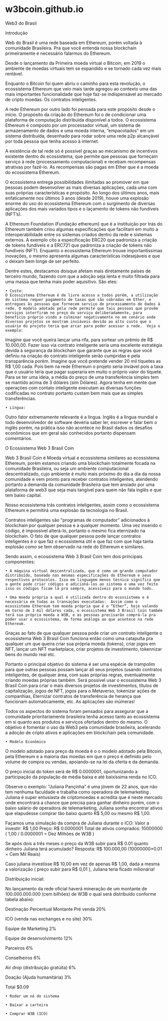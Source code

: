# w3bcoin.github.io




Web3 do Brasil



Introdução

Web do Brasil é uma rede baseada em Ethereum, porém voltada à comunidade Brasileira. Pra que você entenda nossa blockchain primeiramente é necessário falarmos do Ethereum.

Desde o lançamento da Primeira moeda virtual o Bitcoin, em 2019 o ambiente de moedas virtuais tem se expandido e se tornado cada vez mais rentável.

Enquanto o Bitcoin foi quem abriu o caminho para esta revolução, o ecossistema Ethereum que veio mais tarde agregou ao contexto uma das mais importantes funcionalidade que hoje faz-se indispensável ao mercado de cripto moedas: Os contratos inteligentes.

A rede Ethereum por outro lado foi pensada para este propósito desde o início.  O propósito da criação do Ethereum foi o de condicionar uma plataforma de computação distribuída disponível a todos. O ecossistema Ethereum é composto por um processador virtual, um sistema de armazenamento de dados e uma moeda interna, “empacotados” em um sistema distribuída, desenhado para rodar sobre uma rede p2p alcançável por toda pessoa que tenha acesso à internet.

A existência de tal rede só é possível graças ao mecanismo de incentivos existente dentro do ecossistema, que permite que pessoas que forneçam serviço à rede (processamento computacional) e recebam recompensas atrativas por fazê-lo.  As recompensas são pagas em Ether que é a moeda do ecossistema Ethereum.

O ecossistema entrega possibilidades ilimitadas ao promover em que pessoas podem desenvolver as mais diversas aplicações, cada uma com suas próprias características e propósito.  Ao longo dos últimos anos, mais enfaticamente nos últimos 3 anos (desde 2019), houve uma explosão enorme do uso do ecossistema Ethereum com o surgimento de diversas aplicações dos mais variados tipos e o laçamento de tokens não fundíveis (NFT’s).  

A Ethereum Foundation (Fundação ethereum) que é a instituição por trás do Ethereum também criou algumas especificações que facilitam em muito a interoperabilidade entre os sistemas criados dentro da rede e sistemas externos.  A exemplo cito a especificação ERC20 que padroniza a criação de tokens fundíveis e a ERC721 que padroniza a criação de tokens não fundíveis (NFT). Enquanto o ecossistema Ethereum trouxe importantíssimas inovações, o mesmo apresenta algumas características indesejáveis e que o deixam bem longe de ser perfeito.  

Dentre estes, destacamos doisque afetam mais diretamente países de terceiro mundo, fazendo com que a adoção seja lenta e muito filtrada para uma massa que tenha mais poder aquisitivo. São eles:

    • Custo:
	O Ecossistema Ethereum é de livre acesso a todos porém, a utilização do sistema requer pagamento de taxas que são cobradas em Ether, e entregues às pessoas que fornecem serviço de processamento de dados à rede. O modelo adotado pela rede permite que tais pessoas que provêm serviços interfiram no preço do serviço deliberadamente, para benefício próprio vindo a culminar negativamente no em cenário onde diversos projetos se mostram inviáveis devido ao alto custo que o usuário do projeto teria que arcar para poder acessar a rede.  Veja o exemplo:
Imagine que você queira lançar uma rifa, para sortear um prêmio de R$ 10.000,00. Fazer isso via contrato inteligente seria uma excelente estratégia devida à segurança da blockchain que garante que as regras que você definiu na criação do contrato inteligente serão cumpridas e pela transparência porém. Imagine que você pretende vender 20 mil tíquetes as R$ 1,00 cada. Pois bem na rede Ethereum o projeto seria inviável pois a taxa que o usuário teria que pagar superaria em muito o próprio valor do tíquete. Para se ter uma ideia, a média do preço de uma transferência simples tem se mantido acima de 3 dólares (sim Dólares). Agora tenha em mente que operações com contato inteligente executam as diversas funções codificadas no contrato portanto custam bem mais que as simples transferências. 


    • Língua: 
Outro fator  extremamente relevante é a língua. Inglês é a língua mundial e todo desenvolvedor de software  deveria saber ler, escrever e falar bem o inglês porém, na prática isso não acontece no Brasil dados os desafios econômicos que em geral são conhecidos portanto dispensam comentários.
	

O Ecossistema Web 3 Brasil Coin

Web 3 Brasil Coin é Moeda virtual e ecossistema similares ao ecossistema Ethereum, porém estamos criando uma blockchain totalmente focada na comunidade Brasileira, ou seja um ambiente computacional descentralizado, cujo ambiente é muito mais próximo do dia a dia da nossa comunidade e vem pronto para receber contratos inteligentes, atendendo portanto a demanda da comunidade Brasileira que tem ansiado por uma plataforma de web3 que seja mais tangível para quem não fala inglês e que tem baixo capital.

Nosso ecossistema trás contratos inteligentes,  assim como o ecossistema Ethereum e permitirá uma explosão da tecnologia no Brasil.

Contratos inteligentes são “programas de computador” adicionados à blockchain por qualquer pessoa e a qualquer momento. Uma vez inserido o código, é  impossível alterá-lo, portanto o mesmo fica eternizado na blockchain.  O fato de que qualquer pessoa pode lançar contratos inteligentes é o que faz o ecossistema útil e que faz com que haja tanta explosão como se tem  observado na rede do Ethereum e similares.

 Sendo assim, o ecossistema Web 3 Brasil Coin tem dois principais componentes:

    • A máquina virtual descentralizada, que é como um grande computador distribuído, baseado nas mesmas especificações do Ethereum e seus respectivos protocolos. Isso em linguagem menos técnica significa que a gente pode criar códigos e adicioná-los ao sistema e uma vez feito isso os códigos ficam lá pra sempre, acessíveis para o mundo todo.

    • Uma moeda própria a qual é utilizada dentro do ecossistema e é necessária em todas as transações executadas:  Assim como o ecossistema Ethereum tem moeda própria que é o “Ether”, hoje valendo em torno de 3 mil dólares cada, o ecossistema Web 3 Brasil Coin também  terá sua própria moeda a W3B, e as pessoas precisarão comprá-la pra poder usar o ecossistema, de forma análoga ao que acontece na rede Ethereum.

Graças ao fato de que qualquer pessoa pode criar um contrato inteligente  o ecossistema Web 3 Brasil Coin funciona então como uma catapulta pra qualquer um que queira criar sua própria moeda (tokens), criar jogos em NFT, lançar um NFT marketplace, criar projetos de investimento,  tokennizar bens do mundo real etc.

Portanto o principal objetivo do sistema é ser uma espécie de trampolim para que outras pessoas possam lançar ali seus projetos (usando contratos inteligentes, de qualquer área, com suas próprias regras, eventualmente criando moedas próprias também. Será possível usar o ecossistema  Web 3 Brasil Coin para criar o mais diversos projetos de investimentos, títulos de capitalização, jogos de NFT,  jogos para o Metaverso, tokenizar ações de companhias, Eternizar contratos de transferência de herança que funcionam automaticamente, etc. As aplicações são inúmeras!

Todos os aspectos do sistema foram pensados para assegurar que a comunidade prioritariamente brasileira tenha acesso tanto ao ecossistema em si quanto aos produtos e serviços ofertados dentro do mesmo. O objetivo é fomentar o uso da Web3 pela comunidade brasileira, acelerando a adoção de cripto ativos e aplicações em blockchain pela comunidade.


    • Modelo Econômico
O modelo adotado para preço da moeda é o o modelo adotado pela Bitcoin, pela Ethereum e a maioria das moedas em que o preço é definido pelo volume de compra ou vendas, apoiando-se na lei da oferta e da demanda.

O preço inicial do token será de R$ 0.0000001, oportunizando a participação da população de média baixa e até baixíssima renda no ICO. 

Observe o exemplo:
    “Juliana Pançinha” é uma jóvem de 22 anos, que não tem nenhuma faculdade e trabalha como operadora de telemarketing . Juliana é super entusiasta de criptomoedas e acredita que é neste mercado onde encontrará a chance que precisa para ganhar dinheiro porém, com o baixo salário de operadora de telemarketing, Juliana sonha encontrar ativos que elapudesse comprar tão baixo quanto R$ 5,00 ou mesmo R$ 1,00. 

Façamos uma simulação da compra de Juliana durante o ICO:
Valor a investir: R$ 1,00
Preço:   R$ 0.0000001
Total de ativos  comprados: 10000000 ( 1,00 / 0.0000001 = Dez Milhões de W3B ) 

Se após dois a três meses o preço da W3B subir para R$ 0.01 quanto dinheiro Juliana terá acumulado?
Resposta: R$ 100.000,00 (10000000×0.01 = Cem Mil Reais)

Caso juliana investisse R$ 10,00 em vez de apenas R$ 1,00, dada a mesma a valorização ( preço subir para R$ 0,01 ), Juliana teria ficado milionária!
	
Distribuição inicial:

No lançamento da rede oficial haverá mineração de um montante de 100.000.000.000 (cem bilhões) de W3B o qual será  distribuído conforme tabela abaixo:



Destinação
Percentual
Montante
Pré venda
20%

ICO (venda nas exchanges e no site)
30%

Equipe de Marketing
2%

Equipe de desenvolvimento
12%

Parceiros 
6%

Conselheiros
6%

Air drop (distribuição gratúita)
6%

Doação (Ajuda humanitária)
3%

Total
$0.09



    • Rodar um nó do sistema

    • Baixar a carteira

    • Comprar W3B (ICO)
